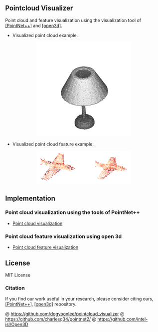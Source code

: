 ## Pointcloud Visualizer

Point cloud and feature visualization using the visualization tool of [[PointNet++]](https://github.com/charlesq34/pointnet2/) and [[open3d]](https://github.com/intel-isl/Open3D).

- Visualized point cloud example.
<p align="center">
<img src='./pointcloud_visualization/show3d_example.png' width=300/>
</p>

- Visualized point cloud feature example.

<p align="center">
<img src='./pointcloud_feature_visualization_open3d/feature_visualization_ex.png' width=300/>
</p>

## Implementation

### Point cloud visualization using the tools of PointNet++

- [Point cloud visualization](./pointcloud_visualization)

### Point cloud feature visualization using open 3d

- [Point cloud feature visualization](./pointcloud_feature_visualization_open3d)

## License

MIT License

### Citation

If you find our work useful in your research, please consider citing ours, [[PointNet++]](https://github.com/charlesq34/pointnet2/), [[open3d]](https://github.com/intel-isl/Open3D) repository.

@ https://github.com/dogyoonlee/pointcloud_visualizer
@ https://github.com/charlesq34/pointnet2/
@ https://github.com/intel-isl/Open3D
